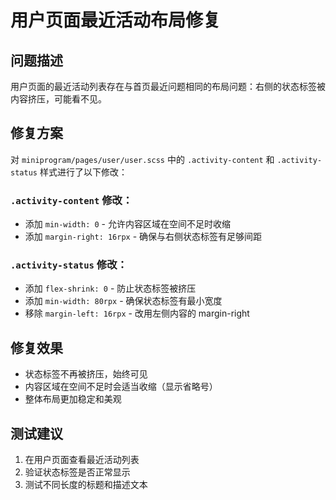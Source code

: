 # 用户页面最近活动布局修复

## 问题描述

用户页面的最近活动列表存在与首页最近问题相同的布局问题：右侧的状态标签被内容挤压，可能看不见。

## 修复方案

对 `miniprogram/pages/user/user.scss` 中的 `.activity-content` 和 `.activity-status` 样式进行了以下修改：

### `.activity-content` 修改：

- 添加 `min-width: 0` - 允许内容区域在空间不足时收缩
- 添加 `margin-right: 16rpx` - 确保与右侧状态标签有足够间距

### `.activity-status` 修改：

- 添加 `flex-shrink: 0` - 防止状态标签被挤压
- 添加 `min-width: 80rpx` - 确保状态标签有最小宽度
- 移除 `margin-left: 16rpx` - 改用左侧内容的 margin-right

## 修复效果

- 状态标签不再被挤压，始终可见
- 内容区域在空间不足时会适当收缩（显示省略号）
- 整体布局更加稳定和美观

## 测试建议

1. 在用户页面查看最近活动列表
2. 验证状态标签是否正常显示
3. 测试不同长度的标题和描述文本
